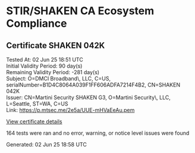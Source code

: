# STIR/SHAKEN CA Ecosystem Compliance

## Certificate SHAKEN 042K

Tested At: 02 Jun 25 18:51 UTC\
Initial Validity Period: 90 day(s)\
Remaining Validity Period: -281 day(s)\
Subject: O=DMCI Broadband\\, LLC, C=US, serialNumber=B1D4C8064A039F1FF606ADFA7214F4B2, CN=SHAKEN 042K\
Issuer: CN=Martini Security SHAKEN G3, O=Martini Security\\, LLC, L=Seattle, ST=WA, C=US\
Link: https://p.mtsec.me/2e5a/UUE-mHVaEeAu.pem

[View certificate details](https://x509.io/?cert=MIIDGzCCAsKgAwIBAgITUUE%2BmHVaEeAu8ASAv%2F3nsSEe9TAKBggqhkjOPQQDAjBxMQswCQYDVQQGEwJVUzELMAkGA1UECBMCV0ExEDAOBgNVBAcTB1NlYXR0bGUxHjAcBgNVBAoTFU1hcnRpbmkgU2VjdXJpdHksIExMQzEjMCEGA1UEAxMaTWFydGluaSBTZWN1cml0eSBTSEFLRU4gRzMwHhcNMjQwNTI3MDkzODAyWhcNMjQwODI1MDQwMDAwWjBsMRQwEgYDVQQDEwtTSEFLRU4gMDQySzEpMCcGA1UEBRMgQjFENEM4MDY0QTAzOUYxRkY2MDZBREZBNzIxNEY0QjIxCzAJBgNVBAYTAlVTMRwwGgYDVQQKExNETUNJIEJyb2FkYmFuZCwgTExDMFkwEwYHKoZIzj0CAQYIKoZIzj0DAQcDQgAEplpRiIfPAGtA9gselIRAvy%2FsYbogWksKfgt4QI9njSFd4Jz4pVq%2BfELBz%2FFpHTcp7CbKUFYMj%2FbxZkR1oNqwxaOCATwwggE4MA4GA1UdDwEB%2FwQEAwIHgDAMBgNVHRMBAf8EAjAAMB0GA1UdDgQWBBQVyngrtrZMXGm4%2Fi4bu%2BCwYyyfZjAfBgNVHSMEGDAWgBQuWkFTJuJwqmwBwOZ28O4i9zMPHDCBpgYDVR0fBIGeMIGbMIGYoDqgOIY2aHR0cHM6Ly9hdXRoZW50aWNhdGUtYXBpLmljb25lY3Rpdi5jb20vZG93bmxvYWQvdjEvY3JsolqkWDBWMRQwEgYDVQQHDAtCcmlkZ2V3YXRlcjELMAkGA1UECAwCTkoxEzARBgNVBAMMClNUSS1QQSBDUkwxCzAJBgNVBAYTAlVTMQ8wDQYDVQQKDAZTVEktUEEwFgYIKwYBBQUHARoECjAIoAYWBDA0MkswFwYDVR0gBBAwDjAMBgpghkgBhv8JAQEEMAoGCCqGSM49BAMCA0cAMEQCICFYV2PgpF9ThhCShIjrAKeUURohlsDT5tmKFMTw8WS1AiArJyPhXJVuCqi0yTjrBTK0ejnb4NjSoJgJpIQ4zLel%2FQ%3D%3D)

164 tests were ran and no error, warning, or notice level issues were found


Generated: 02 Jun 25 18:58 UTC